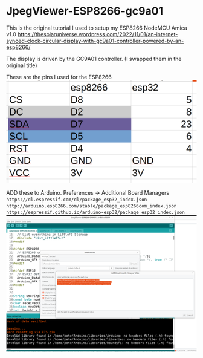 # JpegViewer-ESP8266-gc9a01
This is the original tutorial I used to setup my ESP8266 NodeMCU Amica v1.0
https://thesolaruniverse.wordpress.com/2022/11/01/an-internet-synced-clock-circular-display-with-gc9a01-controller-powered-by-an-esp8266/

The display is driven by the GC9A01 controller. (I swapped them in the original title)

These are the pins I used for the ESP8266
![alt text](/PINOUTS.png)

ADD these to Arduino.
Preferences -> Additional Board Managers
`https://dl.espressif.com/dl/package_esp32_index.json`
`http://arduino.esp8266.com/stable/package_esp8266com_index.json`
`https://espressif.github.io/arduino-esp32/package_esp32_index.json`
![alt text](/ADDITIONAL.png)

